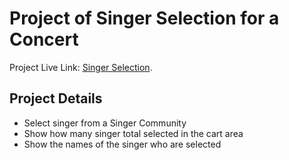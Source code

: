 # Project of Singer Selection for a Concert

Project Live Link:  [Singer Selection](https://singer-selection.netlify.app/).

## Project Details

* Select singer from a Singer Community
* Show how many singer total selected in the cart area
* Show the names of the singer who are selected
